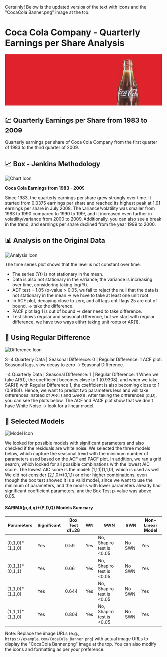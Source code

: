 Certainly! Below is the updated version of the text with icons and the "CocaCola Banner.png" image at the top:

# Coca Cola Company - Quarterly Earnings per Share Analysis

![Coca Cola Banner](CocaColaBanner.png)

## 💹 Quarterly Earnings per Share from 1983 to 2009

Quarterly earnings per share of Coca Cola Company from the first quarter of 1983 to the third quarter of 2009.

## 📈 Box - Jenkins Methodology

![Chart Icon](https://example.com/chart-icon.png)

**Coca Cola Earnings from 1983 - 2009**

Since 1983, the quarterly earnings per share grew strongly over time. It started from 0.0375 earnings per share and reached its highest peak at 1.01 earnings per share in July 2008. The variance/volatility was smaller from 1983 to 1990 compared to 1990 to 1997, and it increased even further in volatility/variance from 2000 to 2009. Additionally, you can also see a break in the trend, and earnings per share declined from the year 1999 to 2000.

## 📊 Analysis on the Original Data

![Analysis Icon](https://example.com/analysis-icon.png)

The time series plot shows that the level is not constant over time.
- The series (Yt) is not stationary in the mean.
- Data is also not stationary in the variance; the variance is increasing over time, considering taking log(Yt).
- ADF test = 1.05 (p-value > 0.05, we fail to reject the null that the data is not stationary in the mean → we have to take at least one unit root.
- In ACF plot, decaying close to zero, and all lags until lags 25 are out of bound, → take the difference.
- PACF plot lag 1 is out of bound → clear need to take difference.
- Test shows regular and seasonal difference, but we start with regular difference, we have two ways either taking unit roots or AR(1).

## 🔄 Using Regular Difference

![Difference Icon](https://example.com/difference-icon.png)

S=4 Quarterly Data | Seasonal Difference: 0 | Regular Difference: 1
ACF plot: Seasonal lags, slow decay to zero → Seasonal Difference.

=4 Quarterly Data | Seasonal Difference: 1 | Regular Difference: 1
When we take AR(1), the coefficient becomes close to 1 (0.9308), and when we take SAR(1) with Regular Difference 1, the coefficient is also becoming close to 1 (0.9184). Hence, we want to predict two parameters less and will take differences instead of AR(1) and SAR(1). After taking the differences (d,D), you can see the plots below. The ACF and PACF plot show that we don't have White Noise → look for a linear model.

## 📝 Selected Models

![Model Icon](https://example.com/model-icon.png)

We looked for possible models with significant parameters and also checked if the residuals are white noise. We selected the three models below, which capture the seasonal trend with the minimum number of parameters used based on the ACF and PACF plot. In addition, we ran a grid search, which looked for all possible combinations with the lowest AIC score. The lowest AIC score is the model: (1,1,1)(1,1,0), which is used as well. We did not consider (2,1,0)*(0,1,1) or other higher combinations, even though the box test showed it is a valid model, since we want to use the minimum of parameters, and the models with lower parameters already had significant coefficient parameters, and the Box Test p-value was above 0.05.

#### SARIMA(p,d,q)*(P,D,Q) Models Summary

| Parameters      | Significant | Box Test df=28 | WN   | GWN                  | SWN   | Non-Linear Model |
| --------------- | ----------- | -------------- | ---- | -------------------- | ----- | ---------------- |
| (0,1,0)*(1,1,0) | Yes         | 0.59           | Yes  | No, Shapiro test is <0.05 | No SWN | Yes              |
| (0,1,1)*(0,1,1) | Yes         | 0.66           | Yes  | No, Shapiro test is <0.05 | No SWN | Yes              |
| (1,1,0)*(1,1,0) | Yes         | 0.644          | Yes  | No, Shapiro test is <0.05 | No SWN | Yes              |
| (1,1,1)*(1,1,0) | Yes         | 0.804          | Yes  | No, Shapiro test is <0.05 | No SWN | Yes              |

Note: Replace the image URLs (e.g., `https://example.com/CocaCola_Banner.png`) with actual image URLs to display the "CocaCola Banner.png" image at the top. You can also modify the icons and formatting as per your preference.
